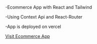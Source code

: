 -Ecommerce App with React and Tailwind

-Using Context Api and React-Router

-App is deployed on vercel

<a href="https://ecommerce-web-blush-nu.vercel.app/" target="_blank">Visit Ecommerce App</a>
